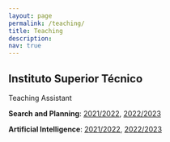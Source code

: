 ```yaml
---
layout: page
permalink: /teaching/
title: Teaching
description: 
nav: true
---
```



## Instituto Superior Técnico

Teaching Assistant

**Search and Planning**: [2021/2022](https://fenix.tecnico.ulisboa.pt/disciplinas/PPla/2021-2022/1-semestre), [2022/2023](#)

**Artificial Intelligence**: [2021/2022](https://fenix.tecnico.ulisboa.pt/disciplinas/IArt2/2021-2022/2-semestre), [2022/2023](#)